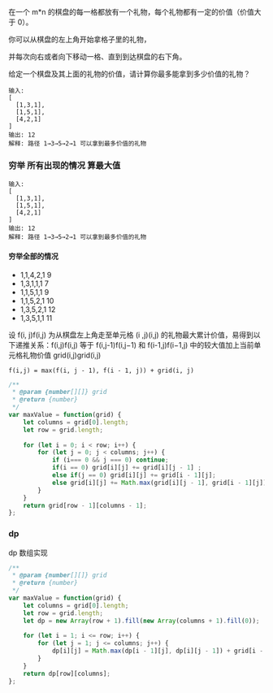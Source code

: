 在一个 m*n 的棋盘的每一格都放有一个礼物，每个礼物都有一定的价值（价值大于 0）。

你可以从棋盘的左上角开始拿格子里的礼物，

并每次向右或者向下移动一格、直到到达棋盘的右下角。

给定一个棋盘及其上面的礼物的价值，请计算你最多能拿到多少价值的礼物？

```
输入: 
[
  [1,3,1],
  [1,5,1],
  [4,2,1]
]
输出: 12
解释: 路径 1→3→5→2→1 可以拿到最多价值的礼物
```

### 穷举 所有出现的情况 算最大值

```
输入: 
[
  [1,3,1],
  [1,5,1],
  [4,2,1]
]
输出: 12
解释: 路径 1→3→5→2→1 可以拿到最多价值的礼物
```

#### 穷举全部的情况

* 1,1,4,2,1 9
* 1,3,1,1,1 7
* 1,1,5,1,1 9
* 1,1,5,2,1 10
* 1,3,5,2,1 12
* 1,3,5,1,1 11

设 f(i, j)f(i,j) 为从棋盘左上角走至单元格 (i ,j)(i,j) 的礼物最大累计价值，易得到以下递推关系：f(i,j)f(i,j) 等于 f(i,j-1)f(i,j−1) 和 f(i-1,j)f(i−1,j) 中的较大值加上当前单元格礼物价值 grid(i,j)grid(i,j)

```
f(i,j) = max(f(i, j - 1), f(i - 1, j)) + grid(i, j)
```

```js
/**
 * @param {number[][]} grid
 * @return {number}
 */
var maxValue = function(grid) {
    let columns = grid[0].length;
    let row = grid.length;
    
    for (let i = 0; i < row; i++) {
        for (let j = 0; j < columns; j++) {
            if (i=== 0 && j === 0) continue;
            if(i == 0) grid[i][j] += grid[i][j - 1] ;
            else if(j == 0) grid[i][j] += grid[i - 1][j];
            else grid[i][j] += Math.max(grid[i][j - 1], grid[i - 1][j]);
        }
    }
    return grid[row - 1][columns - 1];
};
```

### dp

dp 数组实现

```js
/**
 * @param {number[][]} grid
 * @return {number}
 */
var maxValue = function(grid) {
    let columns = grid[0].length;
    let row = grid.length;
    let dp = new Array(row + 1).fill(new Array(columns + 1).fill(0));
    
    for (let i = 1; i <= row; i++) {
        for (let j = 1; j <= columns; j++) {
            dp[i][j] = Math.max(dp[i - 1][j], dp[i][j - 1]) + grid[i - 1][j - 1];
        }
    }
    return dp[row][columns];
};
```